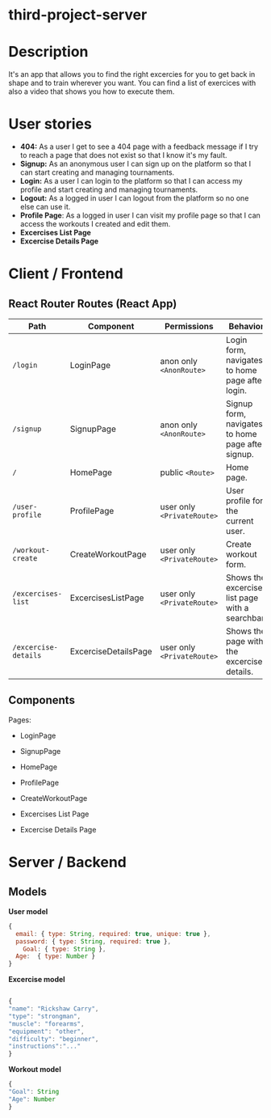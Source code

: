 # third-project-server
# Description
It's an app that allows you to find the right excercies for you to get back in shape and to train wherever you want. You can find a list of exercices with also a video that shows you how to execute them.

# User stories
-  **404:** As a user I get to see a 404 page with a feedback message if I try to reach a page that does not exist so that I know it's my fault.
-  **Signup:** As an anonymous user I can sign up on the platform so that I can start creating and managing tournaments.
-  **Login:** As a user I can login to the platform so that I can access my profile and start creating and managing tournaments.
-  **Logout:** As a logged in user I can logout from the platform so no one else can use it.
-  **Profile Page**: As a logged in user I can visit my profile page so that I can access the workouts I created and edit them.
-  **Excercises List Page**
-  **Excercise Details Page**

# Client / Frontend

## React Router Routes (React App)

| Path                         | Component            | Permissions                | Behavior                                                  |
| ---------------------------- | -------------------- | -------------------------- | --------------------------------------------------------- |
| `/login`                     | LoginPage            | anon only `<AnonRoute>`    | Login form, navigates to home page after login.           |
| `/signup`                    | SignupPage           | anon only  `<AnonRoute>`   | Signup form, navigates to home page after signup.         |
| `/`                          | HomePage             | public `<Route>`           | Home page.                                                |
| `/user-profile`              | ProfilePage          | user only `<PrivateRoute>` | User profile for the current user.                        |
| `/workout-create`            | CreateWorkoutPage    | user only `<PrivateRoute>` | Create workout  form.                                     |
| `/excercises-list`           | ExcercisesListPage   | user only `<PrivateRoute>` | Shows the excercise list page with a searchbar.           |
| `/excercise-details`         | ExcerciseDetailsPage | user only `<PrivateRoute>` | Shows the page with the excercise details.                |

## Components

Pages:

- LoginPage

- SignupPage

- HomePage

- ProfilePage

- CreateWorkoutPage

- Excercises List Page

- Excercise Details Page

# Server / Backend


## Models

**User model**

```javascript
{
  email: { type: String, required: true, unique: true },
  password: { type: String, required: true },
	Goal: { type: String },
  Age:  { type: Number } 
}
```

**Excercise model**

```javascript

{
"name": "Rickshaw Carry",
"type": "strongman",
"muscle": "forearms",
"equipment": "other",
"difficulty": "beginner",
"instructions":"..."
}
```
**Workout model**
```javascript
{
"Goal": String
"Age": Number
}
```
